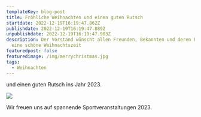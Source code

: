 ```yaml
---
templateKey: blog-post
title: Fröhliche Weihnachten und einen guten Rutsch
startdate: 2022-12-19T16:19:47.862Z
publishdate: 2022-12-19T16:19:47.889Z
unpublishdate: 2022-12-19T16:19:47.903Z
description: Der Vorstand wünscht allen Freunden, Bekannten und deren Familien
  eine schöne Weihnachtszeit
featuredpost: false
featuredimage: /img/merrychristmas.jpg
tags:
  - Weihnachten
---
```

und einen guten Rutsch ins Jahr 2023.

![](/img/weihnachtsmann_tanzt.jpg)

Wir freuen uns auf spannende Sportveranstaltungen 2023.